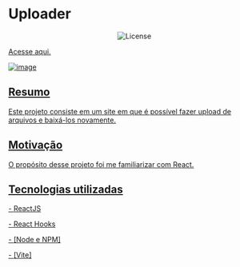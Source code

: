 <h1>Uploader</h1>

<p align="center">
  <img alt="License" src="https://img.shields.io/static/v1?label=license&message=MIT&color=49AA26&labelColor=000000">
</p>

<p><a href='https://uploader-nine.vercel.app/'>Acesse aqui.</p>

![image](https://user-images.githubusercontent.com/106755788/218329087-8aef1ba8-1083-4560-ba06-6e5666f0a348.png)




<h2>Resumo</h2>
<p>Este projeto consiste em um site em que é possível fazer upload de arquivos e baixá-los novamente.</p>

<h2>Motivação</h2>
<p>O propósito desse projeto foi me familiarizar com React.</p>

<h2>Tecnologias utilizadas</h2>
<p>- <a href='https://pt-br.reactjs.org/'>ReactJS</p>
<p>- React Hooks</p>
<p>- <a href='https://nodejs.org/'>[Node e NPM]<p>
<p>- <a href='https://vitejs.dev/'>[Vite]</p>

